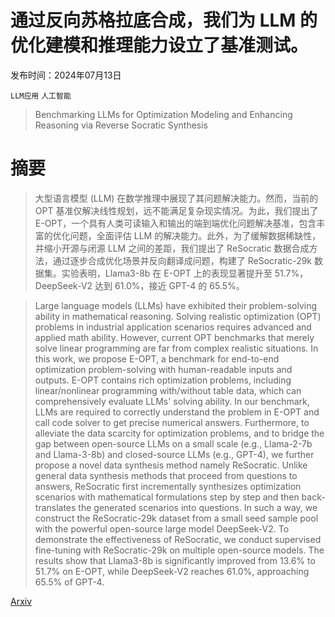 # 通过反向苏格拉底合成，我们为 LLM 的优化建模和推理能力设立了基准测试。

发布时间：2024年07月13日

`LLM应用` `人工智能`

> Benchmarking LLMs for Optimization Modeling and Enhancing Reasoning via Reverse Socratic Synthesis

# 摘要

> 大型语言模型 (LLM) 在数学推理中展现了其问题解决能力。然而，当前的 OPT 基准仅解决线性规划，远不能满足复杂现实情况。为此，我们提出了 E-OPT，一个具有人类可读输入和输出的端到端优化问题解决基准，包含丰富的优化问题，全面评估 LLM 的解决能力。此外，为了缓解数据稀缺性，并缩小开源与闭源 LLM 之间的差距，我们提出了 ReSocratic 数据合成方法，通过逐步合成优化场景并反向翻译成问题，构建了 ReSocratic-29k 数据集。实验表明，Llama3-8b 在 E-OPT 上的表现显著提升至 51.7%，DeepSeek-V2 达到 61.0%，接近 GPT-4 的 65.5%。

> Large language models (LLMs) have exhibited their problem-solving ability in mathematical reasoning. Solving realistic optimization (OPT) problems in industrial application scenarios requires advanced and applied math ability. However, current OPT benchmarks that merely solve linear programming are far from complex realistic situations. In this work, we propose E-OPT, a benchmark for end-to-end optimization problem-solving with human-readable inputs and outputs. E-OPT contains rich optimization problems, including linear/nonlinear programming with/without table data, which can comprehensively evaluate LLMs' solving ability. In our benchmark, LLMs are required to correctly understand the problem in E-OPT and call code solver to get precise numerical answers. Furthermore, to alleviate the data scarcity for optimization problems, and to bridge the gap between open-source LLMs on a small scale (e.g., Llama-2-7b and Llama-3-8b) and closed-source LLMs (e.g., GPT-4), we further propose a novel data synthesis method namely ReSocratic. Unlike general data synthesis methods that proceed from questions to answers, ReSocratic first incrementally synthesizes optimization scenarios with mathematical formulations step by step and then back-translates the generated scenarios into questions. In such a way, we construct the ReSocratic-29k dataset from a small seed sample pool with the powerful open-source large model DeepSeek-V2. To demonstrate the effectiveness of ReSocratic, we conduct supervised fine-tuning with ReSocratic-29k on multiple open-source models. The results show that Llama3-8b is significantly improved from 13.6% to 51.7% on E-OPT, while DeepSeek-V2 reaches 61.0%, approaching 65.5% of GPT-4.

[Arxiv](https://arxiv.org/abs/2407.09887)